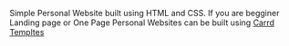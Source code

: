 Simple Personal Website built using HTML and CSS. If you are begginer Landing page or One Page Personal Websites can be built using [Carrd Templtes](https://www.shno.co/blog/carrd-templates)
